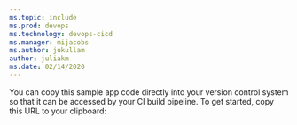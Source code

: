 ```yaml
---
ms.topic: include
ms.prod: devops
ms.technology: devops-cicd
ms.manager: mijacobs
ms.author: jukullam
author: juliakm
ms.date: 02/14/2020
---
```


You can copy this sample app code directly into your version control system so that it can be accessed by your CI build pipeline. To get started, copy this URL to your clipboard:
